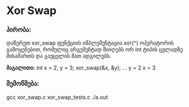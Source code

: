# Xor Swap

### პირობა:
დაწერეთ xor_swap ფუნქციის იმპლემენტაცია xor(^) ოპერატორის გამოყენებით, რომელიც არგუმენტად მიიღებს ორ int ტიპის ცვლადზე მისამართს და გაუცვლის მათ ადგილებს.

<b>მაგალითი:</b>
int x = 2, y = 3;
xor_swap(&x, &y);
...
y = 2
x = 3

### შემოწმება:
gcc xor_swap.c xor_swap_tests.c
./a.out